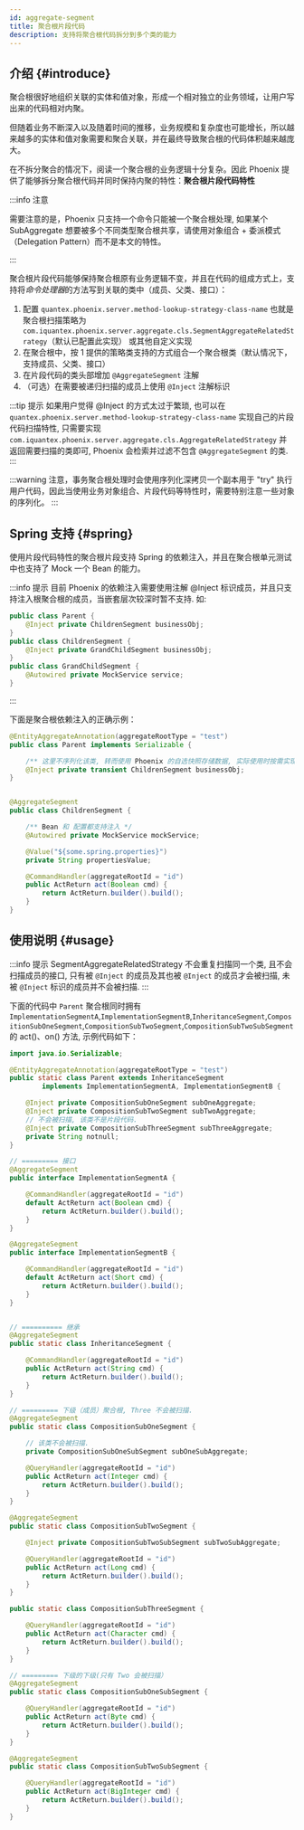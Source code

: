 ```yaml
---
id: aggregate-segment
title: 聚合根片段代码
description: 支持将聚合根代码拆分到多个类的能力
---
```


## 介绍 \{#introduce\}

聚合根很好地组织关联的实体和值对象，形成一个相对独立的业务领域，让用户写出来的代码相对内聚。

但随着业务不断深入以及随着时间的推移，业务规模和复杂度也可能增长，所以越来越多的实体和值对象需要和聚合关联，并在最终导致聚合根的代码体积越来越庞大。

在不拆分聚合的情况下，阅读一个聚合根的业务逻辑十分复杂。因此 Phoenix 提供了能够拆分聚合根代码并同时保持内聚的特性：**聚合根片段代码特性**

:::info 注意

需要注意的是，Phoenix 只支持一个命令只能被一个聚合根处理, 如果某个 SubAggregate 想要被多个不同类型聚合根共享，请使用对象组合 + 委派模式（Delegation Pattern）而不是本文的特性。

:::

聚合根片段代码能够保持聚合根原有业务逻辑不变，并且在代码的组成方式上，支持将*命令处理器*的方法写到关联的类中（成员、父类、接口）：

1. 配置 `quantex.phoenix.server.method-lookup-strategy-class-name` 也就是聚合根扫描策略为 `com.iquantex.phoenix.server.aggregate.cls.SegmentAggregateRelatedStrategy`（默认已配置此实现） 或其他自定义实现
2. 在聚合根中，按 1 提供的策略类支持的方式组合一个聚合根类（默认情况下，支持成员、父类、接口）
3. 在片段代码的类头部增加 `@AggregateSegment` 注解
4. （可选）在需要被递归扫描的成员上使用 `@Inject` 注解标识

:::tip 提示
如果用户觉得 @Inject 的方式太过于繁琐, 也可以在 `quantex.phoenix.server.method-lookup-strategy-class-name` 实现自己的片段代码扫描特性, 只需要实现 `com.iquantex.phoenix.server.aggregate.cls.AggregateRelatedStrategy` 并返回需要扫描的类即可, Phoenix 会检索并过滤不包含 `@AggregateSegment` 的类.
:::

:::warning
注意，事务聚合根处理时会使用序列化深拷贝一个副本用于 "try" 执行用户代码，因此当使用业务对象组合、片段代码等特性时，需要特别注意一些对象的序列化。
:::

## Spring 支持 \{#spring\}

使用片段代码特性的聚合根片段支持 Spring 的依赖注入，并且在聚合根单元测试中也支持了 Mock 一个 Bean 的能力。

:::info 提示
目前 Phoenix 的依赖注入需要使用注解 @Inject 标识成员，并且只支持注入根聚合根的成员，当嵌套层次较深时暂不支持. 如:

```java
public class Parent {
    @Inject private ChildrenSegment businessObj;
}
public class ChildrenSegment {
    @Inject private GrandChildSegment businessObj;
}
public class GrandChildSegment {
    @Autowired private MockService service;
}
```

:::

下面是聚合根依赖注入的正确示例：

```java
@EntityAggregateAnnotation(aggregateRootType = "test")
public class Parent implements Serializable {

    /** 这里不序列化该类, 转而使用 Phoenix 的自选快照存储数据, 实际使用时按需实现 */
    @Inject private transient ChildrenSegment businessObj;
}


@AggregateSegment
public class ChildrenSegment {

    /** Bean 和 配置都支持注入 */
    @Autowired private MockService mockService;

    @Value("${some.spring.properties}")
    private String propertiesValue;

    @CommandHandler(aggregateRootId = "id")
    public ActReturn act(Boolean cmd) {
        return ActReturn.builder().build();
    }
}
```


## 使用说明 \{#usage\}

:::info 提示
SegmentAggregateRelatedStrategy 不会重复扫描同一个类, 且不会扫描成员的接口, 只有被 `@Inject` 的成员及其也被 `@Inject` 的成员才会被扫描, 未被 `@Inject` 标识的成员并不会被扫描.
:::

下面的代码中 `Parent` 聚合根同时拥有 `ImplementationSegmentA`,`ImplementationSegmentB`,`InheritanceSegment`,`CompositionSubOneSegment`,`CompositionSubTwoSegment`,`CompositionSubTwoSubSegment` 的 act()、on() 方法, 示例代码如下：


```java
import java.io.Serializable;

@EntityAggregateAnnotation(aggregateRootType = "test")
public static class Parent extends InheritanceSegment
        implements ImplementationSegmentA, ImplementationSegmentB {

    @Inject private CompositionSubOneSegment subOneAggregate;
    @Inject private CompositionSubTwoSegment subTwoAggregate;
    // 不会被扫描, 该类不是片段代码.
    @Inject private CompositionSubThreeSegment subThreeAggregate;
    private String notnull;
}

// ========= 接口
@AggregateSegment
public interface ImplementationSegmentA {

    @CommandHandler(aggregateRootId = "id")
    default ActReturn act(Boolean cmd) {
        return ActReturn.builder().build();
    }
}

@AggregateSegment
public interface ImplementationSegmentB {

    @CommandHandler(aggregateRootId = "id")
    default ActReturn act(Short cmd) {
        return ActReturn.builder().build();
    }
}


// ========== 继承
@AggregateSegment
public static class InheritanceSegment {

    @CommandHandler(aggregateRootId = "id")
    public ActReturn act(String cmd) {
        return ActReturn.builder().build();
    }
}

// ========= 下级（成员）聚合根, Three 不会被扫描.
@AggregateSegment
public static class CompositionSubOneSegment {

    // 该类不会被扫描.
    private CompositionSubOneSubSegment subOneSubAggregate;

    @QueryHandler(aggregateRootId = "id")
    public ActReturn act(Integer cmd) {
        return ActReturn.builder().build();
    }
}

@AggregateSegment
public static class CompositionSubTwoSegment {

    @Inject private CompositionSubTwoSubSegment subTwoSubAggregate;

    @QueryHandler(aggregateRootId = "id")
    public ActReturn act(Long cmd) {
        return ActReturn.builder().build();
    }
}

public static class CompositionSubThreeSegment {

    @QueryHandler(aggregateRootId = "id")
    public ActReturn act(Character cmd) {
        return ActReturn.builder().build();
    }
}

// ========= 下级的下级(只有 Two 会被扫描）
@AggregateSegment
public static class CompositionSubOneSubSegment {

    @QueryHandler(aggregateRootId = "id")
    public ActReturn act(Byte cmd) {
        return ActReturn.builder().build();
    }
}

@AggregateSegment
public static class CompositionSubTwoSubSegment {

    @QueryHandler(aggregateRootId = "id")
    public ActReturn act(BigInteger cmd) {
        return ActReturn.builder().build();
    }
}
```
